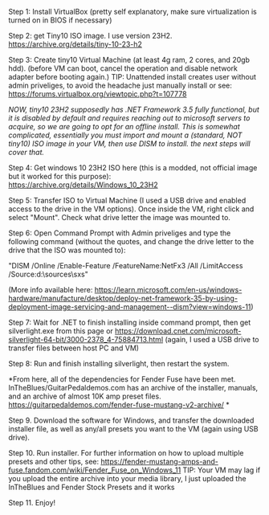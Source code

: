 Step 1: Install VirtualBox (pretty self explanatory, make sure virtualization is turned on in BIOS if necessary)

Step 2: get Tiny10 ISO image. I use version 23H2. https://archive.org/details/tiny-10-23-h2

Step 3: Create tiny10 Virtual Machine (at least 4g ram, 2 cores, and 20gb hdd). (before VM can boot, cancel the operation and disable network adapter before booting again.)
        TIP: Unattended install creates user without admin priveliges, to avoid the headache just manually install or see: https://forums.virtualbox.org/viewtopic.php?t=107778

*NOW, tiny10 23H2 supposedly has .NET Framework 3.5 fully functional, but it is disabled by default and requires reaching out to microsoft servers to acquire, so we are going to opt for an offline install. This is somewhat complicated, essentially you must import and mount a (standard, NOT tiny10) ISO image in your VM, then use DISM to install. the next steps will cover that.*

Step 4: Get windows 10 23H2 ISO here (this is a modded, not official image but it worked for this purpose): https://archive.org/details/Windows_10_23H2

Step 5: Transfer ISO to Virtual Machine (I used a USB drive and enabled access to the drive in the VM options). Once inside the VM, right click and select "Mount". Check what drive letter the image was mounted to. 

Step 6: Open Command Prompt with Admin priveliges and type the following command (without the quotes, and change the drive letter to the drive that the ISO was mounted to): 

"DISM /Online /Enable-Feature /FeatureName:NetFx3 /All /LimitAccess /Source:d:\sources\sxs"

(More info available here: https://learn.microsoft.com/en-us/windows-hardware/manufacture/desktop/deploy-net-framework-35-by-using-deployment-image-servicing-and-management--dism?view=windows-11)

Step 7: Wait for .NET to finish installing inside command prompt, then get silverlight.exe from this page or https://download.cnet.com/microsoft-silverlight-64-bit/3000-2378_4-75884713.html (again, I used a USB drive to transfer files between host PC and VM)

Step 8: Run and finish installing silverlight, then restart the system. 

*From here, all of the dependencies for Fender Fuse have been met. InTheBlues/GuitarPedaldemos.com has an archive of the installer, manuals, and an archive of almost 10K amp preset files. https://guitarpedaldemos.com/fender-fuse-mustang-v2-archive/ *

Step 9. Download the software for Windows, and transfer the downloaded installer file, as well as any/all presets you want to the VM (again using USB drive). 

Step 10. Run installer. For further information on how to upload multiple presets and other tips, see: https://fender-mustang-amps-and-fuse.fandom.com/wiki/Fender_Fuse_on_Windows_11 
        TIP: Your VM may lag if you upload the entire archive into your media library, I just uploaded the InTheBlues and Fender Stock Presets and it works

Step 11. Enjoy! 
